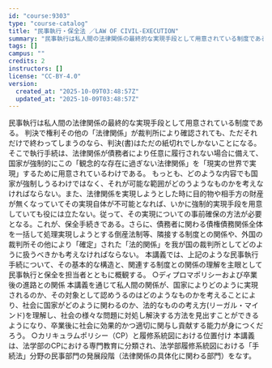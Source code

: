 ```yaml
---
id: "course:9303"
type: "course-catalog"
title: "民事執行・保全法 ／LAW OF CIVIL-EXECUTION"
summary: "民事執行は私人間の法律関係の最終的な実現手段として用意されている制度である。 判決で権利その他の「法律関係」が裁判所により確認されても、ただそれだけで終わってしまうのなら、判決(書)はただの紙切れでしかないことになる。そこで執行手続は、法律…"
tags: []
campus: ""
credits: 2
instructors: []
license: "CC-BY-4.0"
version:
  created_at: "2025-10-09T03:48:57Z"
  updated_at: "2025-10-09T03:48:57Z"
---
```

民事執行は私人間の法律関係の最終的な実現手段として用意されている制度である。 判決で権利その他の「法律関係」が裁判所により確認されても、ただそれだけで終わってしまうのなら、判決(書)はただの紙切れでしかないことになる。そこで執行手続は、法律関係が債務者により任意に履行されない場合に備えて、国家が強制的にこの「観念的な存在に過ぎない法律関係」を「現実の世界で実現」するために用意されているわけである。 もっとも、どのような内容でも国家が強制しうるわけではなく、それが可能な範囲がどのうようなものかを考えなければならない。また、法律関係を実現しようとした時に目的物や相手方の財産が無くなっていてその実現自体が不可能となれば、いかに強制的実現手段を用意していても役には立たない。従って、その実現についての事前確保の方法が必要となる。これが、保全手続きである。さらに、債務者に関わる債権債務関係全体を一括して処理実現しようとする倒産法制等、隣接する制度との関係や、外国の裁判所その他により「確定」された「法的関係」を我が国の裁判所としてどのように扱うべきかも考えなければならない。 本講義では、上記のような民事執行手続について、その基本的な構造と、関連する制度との関係の理解を主眼として民事執行と保全を担当者とともに概観する。 ○ディプロマポリシーおよび卒業後の進路との関係 本講義を通じて私人間の関係が、国家によりどのように実現されるのか、その対象として認めうるのはどのようなものかを考えることにより、社会に国家がどのように関わるのか、法的なものの考え方(リーガル・マインド)を理解し、社会の様々な問題に対処し解決する方法を見出すことができるようになり、卒業後に社会に効果的かつ適切に関与し貢献する能力が身につくだろう。 ○カリキュラムポリシー（CP）と履修系統図における位置付け 本講義は、法学部のCPにおける専門教育に分類され、法学部履修系統図における「手続法」分野の民事部門の発展段階（法律関係の具体化に関わる部門）をなす。
